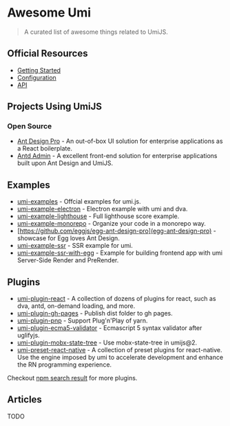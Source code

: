 # Awesome Umi

> A curated list of awesome things related to UmiJS.

## Official Resources

* [Getting Started](https://umijs.org/guide/)
* [Configuration](https://umijs.org/config/)
* [API](https://umijs.org/api/)

## Projects Using UmiJS

### Open Source

* [Ant Design Pro](https://github.com/ant-design/ant-design-pro) - An out-of-box UI solution for enterprise applications as a React boilerplate.
* [Antd Admin](https://github.com/zuiidea/antd-admin) - A excellent front-end solution for enterprise applications built upon Ant Design and UmiJS.

## Examples

* [umi-examples](https://github.com/umijs/umi-examples) - Offcial examples for umi.js.
* [umi-example-electron](https://github.com/umijs/umi-example-electron) -  Electron example with umi and dva.
* [umi-example-lighthouse](https://github.com/umijs/umi-example-lighthouse) - Full lighthouse score example.
* [umi-example-monorepo](https://github.com/umijs/umi-example-monorepo) - Organize your code in a monorepo way.
* [https://github.com/eggjs/egg-ant-design-pro](egg-ant-design-pro) - showcase for Egg loves Ant Design.
* [umi-example-ssr](https://github.com/umijs/umi-example-ssr) - SSR example for umi.
* [umi-example-ssr-with-egg](https://github.com/umijs/umi-example-ssr-with-egg) - Example for building frontend app with umi Server-Side Render and PreRender.

## Plugins

* [umi-plugin-react](https://github.com/umijs/umi/tree/master/packages/umi-plugin-react) - A collection of dozens of plugins for react, such as dva, antd, on-demand loading, and more.
* [umi-plugin-gh-pages](https://github.com/umijs/umi-plugin-gh-pages) - Publish dist folder to gh pages.
* [umi-plugin-pnp](https://github.com/umijs/umi-plugin-pnp) - Support Plug'n'Play of yarn.
* [umi-plugin-ecma5-validator](https://github.com/umijs/umi-plugin-ecma5-validator) - Ecmascript 5 syntax validator after uglifyjs.
* [umi-plugin-mobx-state-tree](https://github.com/umijs/umi-plugin-mobx-state-tree) - Use mobx-state-tree in umijs@2.
* [umi-preset-react-native](https://github.com/xuyuanxiang/umi-react-native) - A collection of preset plugins for react-native. Use the engine imposed by umi to accelerate development and enhance the RN programming experience.

Checkout [npm search result](https://www.npmjs.com/search?q=umi-plugin-) for more plugins.

## Articles

TODO
